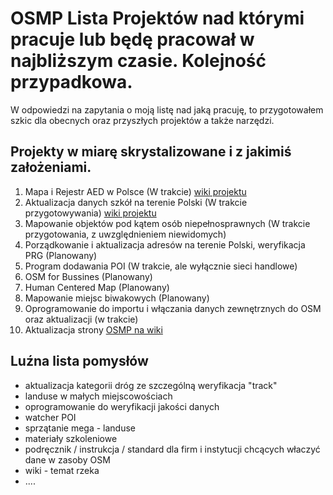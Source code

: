 # OSMP Lista Projektów nad którymi pracuje lub będę pracował w najbliższym czasie. Kolejność przypadkowa.

W odpowiedzi na zapytania o moją listę nad jaką pracuję, to przygotowałem szkic dla obecnych oraz przyszłych projektów a także narzędzi.

## Projekty w miarę skrystalizowane i z jakimiś założeniami.

1. Mapa i Rejestr AED w Polsce (W trakcie) [wiki projektu](https://wiki.openstreetmap.org/wiki/Organised_Editing/Activities/AED_mapping_campaign_in_Poland)
2. Aktualizacja danych szkół na terenie Polski (W trakcie przygotowywania) [wiki projektu](https://wiki.openstreetmap.org/wiki/Organised_Editing/Activities/Updating_and_mapping_schools_in_Poland)
3. Mapowanie objektów pod kątem osób niepełnosprawnych (W trakcie przygotowania, z uwzględnieniem niewidomych)
4. Porządkowanie i aktualizacja adresów na terenie Polski, weryfikacja PRG (Planowany)
5. Program dodawania POI (W trakcie, ale wyłącznie sieci handlowe)
6. OSM for Bussines (Planowany)
7. Human Centered Map (Planowany)
8. Mapowanie miejsc biwakowych (Planowany)
9. Oprogramowanie do importu i włączania danych zewnętrznych do OSM oraz aktualizacji (w trakcie)
10. Aktualizacja strony [OSMP na wiki](https://wiki.openstreetmap.org/wiki/Stowarzyszenie_OpenStreetMap_Polska)


## Luźna lista pomysłów

- aktualizacja kategorii dróg ze szczególną weryfikacja "track"
- landuse w małych miejscowościach
- oprogramowanie do weryfikacji jakości danych
- watcher POI
- sprzątanie mega - landuse
- materiały szkoleniowe
- podręcznik / instrukcja / standard dla firm i instytucji chcących właczyć dane w zasoby OSM
- wiki - temat rzeka
- ....


